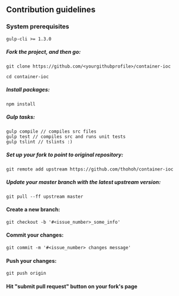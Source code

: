 ## Contribution guidelines

### System prerequisites
```
gulp-cli >= 1.3.0
```

##### Fork the project, and then go:
```
git clone https://github.com/<yourgithubprofile>/container-ioc

cd container-ioc
```
##### Install packages:
```
npm install
```
##### Gulp tasks:
```
gulp compile // compiles src files
gulp test // compiles src and runs unit tests
gulp tslint // tslints :)
```

##### Set up your fork to point to original repository:
```
git remote add upstream https://github.com/thohoh/container-ioc
```

##### Update your master branch with the latest upstream version:
```
git pull --ff upstream master
```

#### Create a new branch:
```
git checkout -b '#<issue_number>_some_info'
```
#### Commit your changes:
```
git commit -m '#<issue_number> changes message'
```

#### Push your changes:
```
git push origin
```
#### Hit "submit pull request" button on your fork's page